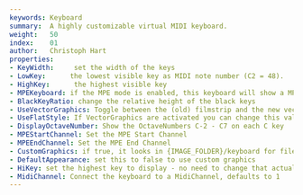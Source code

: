 ```yaml
---
keywords: Keyboard
summary:  A highly customizable virtual MIDI keyboard.
weight:   50
index:    01
author:   Christoph Hart
properties:
- KeyWidth:     set the width of the keys
- LowKey:      the lowest visible key as MIDI note number (C2 = 48).
- HighKey:      the highest visible key
- MPEKeyboard: if the MPE mode is enabled, this keyboard will show a MPE style keyboard with multi touch support.
- BlackKeyRatio: change the relative height of the black keys
- UseVectorGraphics: Toggle between the (old) filmstrip and the new vector based keyboard
- UseFlatStyle: If VectorGraphics are activated you can change this value for a flat keyboard 
- DisplayOctaveNumber: Show the OctaveNumbers C-2 - C7 on each C key 
- MPEStartChannel: Set the MPE Start Channel
- MPEEndChannel: Set the MPE End Channel
- CustomGraphics: if true, it looks in {IMAGE_FOLDER}/keyboard for files called up_0.png ... to up_11.png and down_0.png to down_11.png. The files have to be present to render the whole keyboard.
- DefaultAppearance: set this to false to use custom graphics
- HiKey: set the highest key to display - no need to change that actually :)
- MidiChannel: Connect the keyboard to a MidiChannel, defaults to 1
---
```


